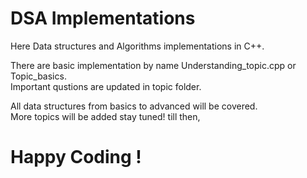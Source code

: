 # DSA Implementations
Here Data structures and Algorithms implementations in C++.

There are basic implementation by name Understanding_topic.cpp or Topic_basics.\
Important qustions are updated in topic folder. 

All data structures from basics to advanced will be covered.\
More topics will be added stay tuned! till then, 
# Happy Coding !
